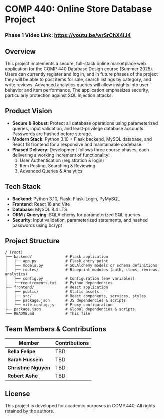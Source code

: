 # COMP 440: Online Store Database Project

### Phase 1 Video Link: https://youtu.be/wrSrChX4lJ4

## Overview

This project implements a secure, full-stack online marketplace web application for the COMP 440 Database Design course (Summer 2025). Users can currently register and log in, and in future phases of the project they will be able to post items for sale, search listings by category, and write reviews. Advanced analytics queries will allow insights into user behavior and item performance. The application emphasizes security, particularly protection against SQL injection attacks.

## Product Vision

- **Secure & Robust**: Protect all database operations using parameterized queries, input validation, and least-privilege database accounts. Passwords are hashed before storage.
- **Modern Stack**: Python 3.10 + Flask backend, MySQL database, and React 18 frontend for a responsive and maintainable codebase.
- **Phased Delivery**: Development follows three course phases, each delivering a working increment of functionality:
  1. User Authentication (registration & login)
  2. Item Posting, Searching & Reviewing
  3. Advanced Queries & Analytics

## Tech Stack

- **Backend**: Python 3.10, Flask, Flask-Login, PyMySQL
- **Frontend**: React 18 and Vite
- **Database**: MySQL 8.4 LTS
- **ORM / Querying**: SQLAlchemy for parameterized SQL queries
- **Security**: Input validation, parameterized statements, and hashed passwords using bcrypt

## Project Structure

```
/ (root)
├── backend/               # Flask application
│   ├── app.py             # Flask entry point
│   ├── models.py          # SQLAlchemy models or schema definitions
│   ├── routes/            # Blueprint modules (auth, items, reviews, analytics)
│   ├── config.py          # Configuration (env variables)
│   └──requirements.txt    # Python dependencies
├── frontend/              # React application
│   ├── public/            # Static assets
│   ├── src/               # React components, services, styles
│   ├── package.json       # JS dependencies & scripts
│   └── vite.config.js     # Proxy configuration
├── package.json           # Global dependencies & scripts
└── README.md              # This file
```

## Team Members & Contributions

| Member            | Contributions                                          |
| ----------------- | ------------------------------------------------------ |
| **Bella Felipe**  | TBD                                                    |
| **Sarah Hussein** | TBD                                                    |
| **Christine Nguyen** | TBD                                                 |
| **Robert Ashe**   | TBD                                                    |

## License

This project is developed for academic purposes in COMP 440. All rights retained by the authors.
